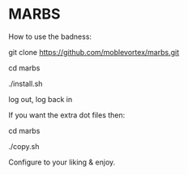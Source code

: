 # MARBS

How to use the badness:

git clone https://github.com/moblevortex/marbs.git

cd marbs

./install.sh

log out, log back in

If you want the extra dot files then:

cd marbs

./copy.sh

Configure to your liking & enjoy.
